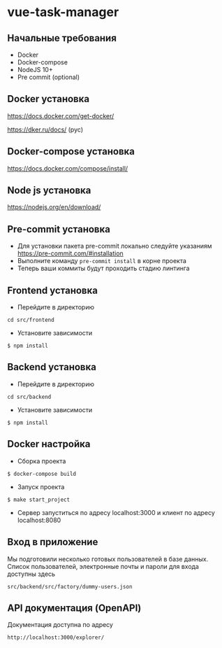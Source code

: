 # vue-task-manager

## Начальные требования
- Docker
- Docker-compose
- NodeJS 10+
- Pre commit (optional)

## Docker установка
https://docs.docker.com/get-docker/

https://dker.ru/docs/ (рус)

## Docker-compose установка
https://docs.docker.com/compose/install/

## Node js установка
https://nodejs.org/en/download/

## Pre-commit установка

- Для установки пакета pre-commit локально следуйте указаниям https://pre-commit.com/#installation
- Выполните команду `pre-commit install` в корне проекта
- Теперь ваши коммиты будут проходить стадию линтинга

## Frontend установка

- Перейдите в директорию

`cd src/frontend`

- Установите зависимости

`$ npm install`

## Backend установка

- Перейдите в директорию

`cd src/backend`

- Установите зависимости

`$ npm install`

## Docker настройка

- Сборка проекта

`$ docker-compose build`

- Запуск проекта

`$ make start_project`

- Сервер запуститься по адресу localhost:3000 и клиент по адресу localhost:8080

## Вход в приложение

Мы подготовили несколько готовых пользователей в базе данных.
Список пользователей, электронные почты и пароли для входа доступны здесь
```
src/backend/src/factory/dummy-users.json
```

## API документация (OpenAPI)
Документация доступна по адресу

```
http://localhost:3000/explorer/
```
